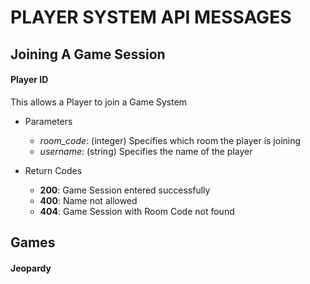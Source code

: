 # PLAYER SYSTEM API MESSAGES

## Joining A Game Session

#### Player ID

<p>This allows a Player to join a Game System</p>

- Parameters
    - *room_code*: (integer) Specifies which room the player is joining
    - *username*: (string) Specifies the name of the player

- Return Codes
    - **200**: Game Session entered successfully
    - **400**: Name not allowed
    - **404**: Game Session with Room Code not found

## Games

#### Jeopardy

